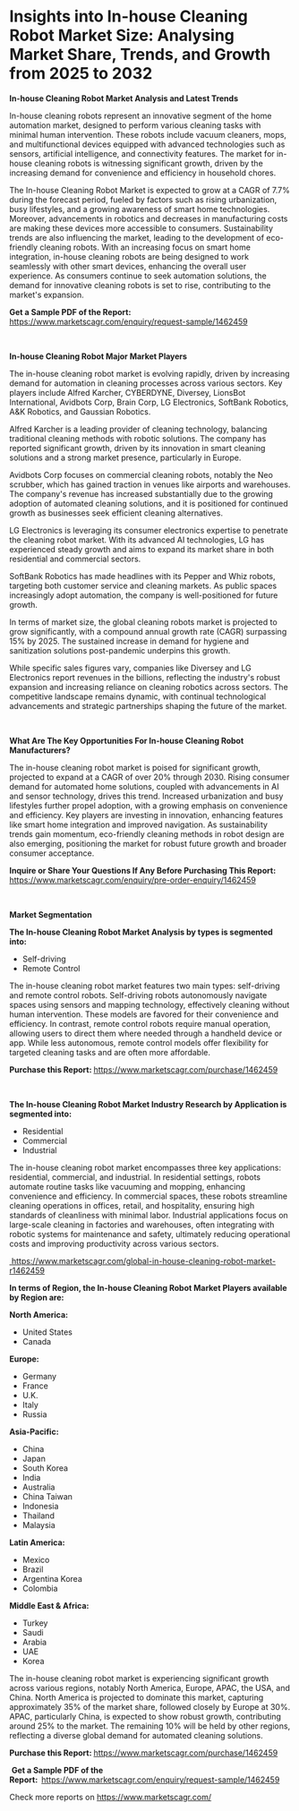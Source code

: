 <p><h1>Insights into In-house Cleaning Robot Market Size: Analysing Market Share, Trends, and Growth from 2025 to 2032</h1></p><p><strong>In-house Cleaning Robot Market Analysis and Latest Trends</strong></p>
<p><p>In-house cleaning robots represent an innovative segment of the home automation market, designed to perform various cleaning tasks with minimal human intervention. These robots include vacuum cleaners, mops, and multifunctional devices equipped with advanced technologies such as sensors, artificial intelligence, and connectivity features. The market for in-house cleaning robots is witnessing significant growth, driven by the increasing demand for convenience and efficiency in household chores. </p><p>The In-house Cleaning Robot Market is expected to grow at a CAGR of 7.7% during the forecast period, fueled by factors such as rising urbanization, busy lifestyles, and a growing awareness of smart home technologies. Moreover, advancements in robotics and decreases in manufacturing costs are making these devices more accessible to consumers. Sustainability trends are also influencing the market, leading to the development of eco-friendly cleaning robots. With an increasing focus on smart home integration, in-house cleaning robots are being designed to work seamlessly with other smart devices, enhancing the overall user experience. As consumers continue to seek automation solutions, the demand for innovative cleaning robots is set to rise, contributing to the market's expansion.</p></p>
<p><strong>Get a Sample PDF of the Report:&nbsp;</strong> <a href="https://www.marketscagr.com/enquiry/request-sample/1462459?utm_campaign=1889&utm_medium=2&utm_source=Github&utm_content=ia&utm_term=27022025&utm_id=in-house-cleaning-robot">https://www.marketscagr.com/enquiry/request-sample/1462459</a></p>
<p>&nbsp;</p>
<p><strong>In-house Cleaning Robot Major Market Players</strong></p>
<p><p>The in-house cleaning robot market is evolving rapidly, driven by increasing demand for automation in cleaning processes across various sectors. Key players include Alfred Karcher, CYBERDYNE, Diversey, LionsBot International, Avidbots Corp, Brain Corp, LG Electronics, SoftBank Robotics, A&K Robotics, and Gaussian Robotics.</p><p>Alfred Karcher is a leading provider of cleaning technology, balancing traditional cleaning methods with robotic solutions. The company has reported significant growth, driven by its innovation in smart cleaning solutions and a strong market presence, particularly in Europe.</p><p>Avidbots Corp focuses on commercial cleaning robots, notably the Neo scrubber, which has gained traction in venues like airports and warehouses. The company's revenue has increased substantially due to the growing adoption of automated cleaning solutions, and it is positioned for continued growth as businesses seek efficient cleaning alternatives.</p><p>LG Electronics is leveraging its consumer electronics expertise to penetrate the cleaning robot market. With its advanced AI technologies, LG has experienced steady growth and aims to expand its market share in both residential and commercial sectors.</p><p>SoftBank Robotics has made headlines with its Pepper and Whiz robots, targeting both customer service and cleaning markets. As public spaces increasingly adopt automation, the company is well-positioned for future growth.</p><p>In terms of market size, the global cleaning robots market is projected to grow significantly, with a compound annual growth rate (CAGR) surpassing 15% by 2025. The sustained increase in demand for hygiene and sanitization solutions post-pandemic underpins this growth.</p><p>While specific sales figures vary, companies like Diversey and LG Electronics report revenues in the billions, reflecting the industry's robust expansion and increasing reliance on cleaning robotics across sectors. The competitive landscape remains dynamic, with continual technological advancements and strategic partnerships shaping the future of the market.</p></p>
<p>&nbsp;</p>
<p><strong>What Are The Key Opportunities For In-house Cleaning Robot Manufacturers?</strong></p>
<p><p>The in-house cleaning robot market is poised for significant growth, projected to expand at a CAGR of over 20% through 2030. Rising consumer demand for automated home solutions, coupled with advancements in AI and sensor technology, drives this trend. Increased urbanization and busy lifestyles further propel adoption, with a growing emphasis on convenience and efficiency. Key players are investing in innovation, enhancing features like smart home integration and improved navigation. As sustainability trends gain momentum, eco-friendly cleaning methods in robot design are also emerging, positioning the market for robust future growth and broader consumer acceptance.</p></p>
<p><strong>Inquire or Share Your Questions If Any Before Purchasing This Report:</strong> <a href="https://www.marketscagr.com/enquiry/pre-order-enquiry/1462459?utm_campaign=1889&utm_medium=2&utm_source=Github&utm_content=ia&utm_term=27022025&utm_id=in-house-cleaning-robot">https://www.marketscagr.com/enquiry/pre-order-enquiry/1462459</a></p>
<p>&nbsp;</p>
<p><strong>Market Segmentation</strong></p>
<p><strong>The In-house Cleaning Robot Market Analysis by types is segmented into:</strong></p>
<p><ul><li>Self-driving</li><li>Remote Control</li></ul></p>
<p><p>The in-house cleaning robot market features two main types: self-driving and remote control robots. Self-driving robots autonomously navigate spaces using sensors and mapping technology, effectively cleaning without human intervention. These models are favored for their convenience and efficiency. In contrast, remote control robots require manual operation, allowing users to direct them where needed through a handheld device or app. While less autonomous, remote control models offer flexibility for targeted cleaning tasks and are often more affordable.</p></p>
<p><strong>Purchase this Report:&nbsp;</strong><a href="https://www.marketscagr.com/purchase/1462459?utm_campaign=1889&utm_medium=2&utm_source=Github&utm_content=ia&utm_term=27022025&utm_id=in-house-cleaning-robot">https://www.marketscagr.com/purchase/1462459</a></p>
<p>&nbsp;</p>
<p><strong>The In-house Cleaning Robot Market Industry Research by Application is segmented into:</strong></p>
<p><ul><li>Residential</li><li>Commercial</li><li>Industrial</li></ul></p>
<p><p>The in-house cleaning robot market encompasses three key applications: residential, commercial, and industrial. In residential settings, robots automate routine tasks like vacuuming and mopping, enhancing convenience and efficiency. In commercial spaces, these robots streamline cleaning operations in offices, retail, and hospitality, ensuring high standards of cleanliness with minimal labor. Industrial applications focus on large-scale cleaning in factories and warehouses, often integrating with robotic systems for maintenance and safety, ultimately reducing operational costs and improving productivity across various sectors.</p></p>
<p><a href="https://www.marketscagr.com/global-in-house-cleaning-robot-market-r1462459?utm_campaign=1889&utm_medium=2&utm_source=Github&utm_content=ia&utm_term=27022025&utm_id=in-house-cleaning-robot">&nbsp;https://www.marketscagr.com/global-in-house-cleaning-robot-market-r1462459</a></p>
<p><strong>In terms of Region, the In-house Cleaning Robot Market Players available by Region are:</strong></p>
<p>
    <p> <strong> North America: </strong>
        <ul>
            <li>United States</li>
            <li>Canada</li>
        </ul>
        </p> 
    <p> <strong> Europe: </strong>
        <ul>
            <li>Germany</li>
            <li>France</li>
            <li>U.K.</li>
            <li>Italy</li>
            <li>Russia</li>
        </ul>
        </p> 
    <p> <strong> Asia-Pacific: </strong>
        <ul>
            <li>China</li>
            <li>Japan</li>
            <li>South Korea</li>
            <li>India</li>
            <li>Australia</li>
            <li>China Taiwan</li>
            <li>Indonesia</li>
            <li>Thailand</li>
            <li>Malaysia</li>
        </ul>
        </p> 
    <p> <strong> Latin America: </strong>
        <ul>
            <li>Mexico</li>
            <li>Brazil</li>
            <li>Argentina Korea</li>
            <li>Colombia</li>
        </ul>
        </p> 
    <p> <strong> Middle East & Africa: </strong>
        <ul>
            <li>Turkey</li>
            <li>Saudi</li>
            <li>Arabia</li>
            <li>UAE</li>
            <li>Korea</li>
        </ul>
    </p>
    </p>
<p><p>The in-house cleaning robot market is experiencing significant growth across various regions, notably North America, Europe, APAC, the USA, and China. North America is projected to dominate this market, capturing approximately 35% of the market share, followed closely by Europe at 30%. APAC, particularly China, is expected to show robust growth, contributing around 25% to the market. The remaining 10% will be held by other regions, reflecting a diverse global demand for automated cleaning solutions.</p></p>
<p><strong>Purchase this Report: </strong><a href="https://www.marketscagr.com/purchase/1462459?utm_campaign=1889&utm_medium=2&utm_source=Github&utm_content=ia&utm_term=27022025&utm_id=in-house-cleaning-robot">https://www.marketscagr.com/purchase/1462459</a></p>
<p>&nbsp;<strong>Get a Sample PDF of the Report:&nbsp;&nbsp;</strong><a href="https://www.marketscagr.com/enquiry/request-sample/1462459?utm_campaign=1889&utm_medium=2&utm_source=Github&utm_content=ia&utm_term=27022025&utm_id=in-house-cleaning-robot">https://www.marketscagr.com/enquiry/request-sample/1462459</a></p>
<p><strong></strong></p>
<p>Check more reports on <a href="https://www.marketscagr.com/?utm_campaign=1889&utm_medium=2&utm_source=Github&utm_content=ia&utm_term=27022025&utm_id=in-house-cleaning-robot">https://www.marketscagr.com/</a></p>